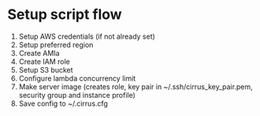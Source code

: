 Setup script flow
==================================

1. Setup AWS credentials (if not already set)
2. Setup preferred region
3. Create AMIa
4. Create IAM role
5. Setup S3 bucket
6. Configure lambda concurrency limit
7. Make server image (creates role, key pair in ~/.ssh/cirrus_key_pair.pem, security group and instance profile)
8. Save config to ~/.cirrus.cfg
